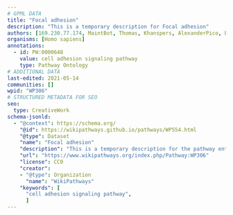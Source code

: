 ```yaml
---
# GPML DATA
title: "Focal adhesion"
description: "This is a temporary description for Focal adhesion"
authors: [169.230.77.174, MaintBot, Thomas, Khanspers, AlexanderPico, Egonw, Zari, Dtruong, MirellaKalafati, Ariutta, Eweitz]
organisms: [Homo sapiens]
annotations:
  - id: PW:0000648
    value: cell adhesion signaling pathway
    type: Pathway Ontology
# ADDITIONAL DATA
last-edited: 2021-05-14
communities: []
wpid: "WP306"
# STRUCTURED METADATA FOR SEO
seo:
  type: CreativeWork
schema-jsonld:
  - "@context": https://schema.org/
    "@id": https://wikipathways.github.io/pathways/WP554.html
    "@type": Dataset
    "name": "Focal adhesion"
    "description": "This is a temporary description for the pathway entitled: Focal adhesion"
    "url": "https://www.wikipathways.org/index.php/Pathway:WP306"
    "license": CC0
    "creator":
    - "@type": Organization
      "name": "WikiPathways"
    "keywords": [
      "cell adhesion signaling pathway",
      ]
---
```

